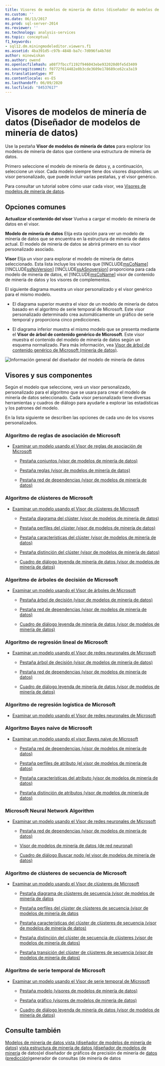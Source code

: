 ```yaml
---
title: Visores de modelos de minería de datos (diseñador de modelos de minería de datos) | Microsoft Docs
ms.custom: ''
ms.date: 06/13/2017
ms.prod: sql-server-2014
ms.reviewer: ''
ms.technology: analysis-services
ms.topic: conceptual
f1_keywords:
- sql12.dm.miningmodeleditor.viewers.f1
ms.assetid: 4ba391d5-c97b-4848-ba7c-7d096fa4b7dd
author: minewiskan
ms.author: owend
ms.openlocfilehash: a08f7fbccf1192f946043ebe932020d0fe5d3409
ms.sourcegitcommit: f0772f614482e0b3cde3609e178689ce62ca3a19
ms.translationtype: MT
ms.contentlocale: es-ES
ms.lasthandoff: 06/09/2020
ms.locfileid: "84537617"
---
```

# <a name="mining-model-viewers-data-mining-model-designer"></a>Visores de modelos de minería de datos (Diseñador de modelos de minería de datos)
  Use la pestaña **Visor de modelos de minería de datos** para explorar los modelos de minería de datos que contiene una estructura de minería de datos.

 Primero seleccione el modelo de minería de datos y, a continuación, seleccione un visor. Cada modelo siempre tiene dos visores disponibles: un visor personalizado, que puede incluir varias pestañas, y el visor genérico.

 Para consultar un tutorial sobre cómo usar cada visor, vea [Visores de modelos de minería de datos](data-mining/data-mining-model-viewers.md).

## <a name="common-options"></a>Opciones comunes
 **Actualizar el contenido del visor** Vuelva a cargar el modelo de minería de datos en el visor.

 **Modelo de minería de datos** Elija esta opción para ver un modelo de minería de datos que se encuentra en la estructura de minería de datos actual. El modelo de minería de datos se abrirá primero en su visor personalizado asociado.

 **Visor** Elija un visor para explorar el modelo de minería de datos seleccionado. Esta lista incluye los visores que [!INCLUDE[msCoName](../includes/msconame-md.md)] [!INCLUDE[ssNoVersion](../includes/ssnoversion-md.md)] [!INCLUDE[ssASnoversion](../includes/ssasnoversion-md.md)] proporciona para cada modelo de minería de datos, el [!INCLUDE[msCoName](../includes/msconame-md.md)] visor de contenido de minería de datos y los visores de complementos.

 El siguiente diagrama muestra un visor personalizado y el visor genérico para el mismo modelo.

-   El diagrama superior muestra el visor de un modelo de minería de datos basado en el algoritmo de serie temporal de Microsoft. Este visor personalizado determinado crea automáticamente un gráfico de serie temporal y proporciona cinco predicciones.

-   El diagrama inferior muestra el mismo modelo que se presenta mediante el **Visor de árbol de contenido genérico de Microsoft**. Este visor muestra el contenido del modelo de minería de datos según un esquema normalizado. Para más información, vea [Visor de árbol de contenido genérico de Microsoft &#40;minería de datos&#41;](microsoft-generic-content-tree-viewer-data-mining.md).

 ![Información general del diseñador del modelo de minería de datos](media/generic-mining-model-tab1.gif "Información general del diseñador del modelo de minería de datos")

## <a name="viewers-and-their-components"></a>Visores y sus componentes
 Según el modelo que seleccione, verá un visor personalizado, personalizado para el algoritmo que se usara para crear el modelo de minería de datos seleccionado. Cada visor personalizado tiene diversas herramientas y cuadros de diálogo para ayudarle a explorar las estadísticas y los patrones del modelo.

 En la lista siguiente se describen las opciones de cada uno de los visores personalizados.

### <a name="microsoft-association-rules-algorithm"></a>Algoritmo de reglas de asociación de Microsoft

-   [Examinar un modelo usando el Visor de reglas de asociación de Microsoft](data-mining/browse-a-model-using-the-microsoft-association-rules-viewer.md)

    -   [Pestaña conjuntos &#40;visor de modelos de minería de datos&#41;](itemsets-tab-mining-model-viewer.md)

    -   [Pestaña reglas &#40;visor de modelos de minería de datos&#41;](rules-tab-mining-model-viewer.md)

    -   [Pestaña red de dependencias &#40;visor de modelos de minería de datos&#41;](dependency-network-tab-mining-model-viewer.md)

### <a name="microsoft-clustering-algorithm"></a>Algoritmo de clústeres de Microsoft

-   [Examinar un modelo usando el Visor de clústeres de Microsoft](data-mining/browse-a-model-using-the-microsoft-cluster-viewer.md)

    -   [Pestaña diagrama del clúster &#40;visor de modelos de minería de datos&#41;](cluster-diagram-tab-mining-model-viewer.md)

    -   [Pestaña perfiles del clúster &#40;visor de modelos de minería de datos&#41;](cluster-profiles-tab-mining-model-viewer.md)

    -   [Pestaña características del clúster &#40;visor de modelos de minería de datos&#41;](cluster-characteristics-tab-mining-model-viewer.md)

    -   [Pestaña distinción del clúster &#40;visor de modelos de minería de datos&#41;](cluster-discrimination-tab-mining-model-viewer.md)

    -   [Cuadro de diálogo leyenda de minería de datos &#40;visor de modelos de minería de datos&#41;](mining-legend-dialog-box-mining-model-viewer.md)

### <a name="microsoft-decision-tree-algorithm"></a>Algoritmo de árboles de decisión de Microsoft

-   [Examinar un modelo usando el Visor de árboles de Microsoft](data-mining/browse-a-model-using-the-microsoft-tree-viewer.md)

    -   [Pestaña árbol de decisión &#40;visor de modelos de minería de datos&#41;](decision-tree-tab-mining-model-viewer.md)

    -   [Pestaña red de dependencias &#40;visor de modelos de minería de datos&#41;](dependency-network-tab-mining-model-viewer.md)

    -   [Cuadro de diálogo leyenda de minería de datos &#40;visor de modelos de minería de datos&#41;](mining-legend-dialog-box-mining-model-viewer.md)

### <a name="microsoft-linear-regression-algorithm"></a>Algoritmo de regresión lineal de Microsoft

-   [Examinar un modelo usando el Visor de redes neuronales de Microsoft](data-mining/browse-a-model-using-the-microsoft-neural-network-viewer.md)

    -   [Pestaña árbol de decisión &#40;visor de modelos de minería de datos&#41;](decision-tree-tab-mining-model-viewer.md)

    -   [Pestaña red de dependencias &#40;visor de modelos de minería de datos&#41;](dependency-network-tab-mining-model-viewer.md)

    -   [Cuadro de diálogo leyenda de minería de datos &#40;visor de modelos de minería de datos&#41;](mining-legend-dialog-box-mining-model-viewer.md)

### <a name="microsoft-logistic-regression-algorithm"></a>Algoritmo de regresión logística de Microsoft

-   [Examinar un modelo usando el Visor de redes neuronales de Microsoft](data-mining/browse-a-model-using-the-microsoft-neural-network-viewer.md)

### <a name="microsoft-nave-bayes-algorithm"></a>Algoritmo Bayes naive de Microsoft

-   [Examinar un modelo usando el visor Bayes naive de Microsoft](data-mining/browse-a-model-using-the-microsoft-naive-bayes-viewer.md)

    -   [Pestaña red de dependencias &#40;visor de modelos de minería de datos&#41;](dependency-network-tab-mining-model-viewer.md)

    -   [Pestaña perfiles de atributo &#40;el visor de modelos de minería de datos&#41;](attribute-profiles-tab-mining-model-viewer.md)

    -   [Pestaña características del atributo &#40;visor de modelos de minería de datos&#41;](attribute-characteristics-tab-mining-model-viewer.md)

    -   [Pestaña distinción de atributos &#40;visor de modelos de minería de datos&#41;](attribute-discrimination-tab-mining-model-viewer.md)

### <a name="microsoft-neural-network-algorithm"></a>Microsoft Neural Network Algorithm

-   [Examinar un modelo usando el Visor de redes neuronales de Microsoft](data-mining/browse-a-model-using-the-microsoft-neural-network-viewer.md)

    -   [Pestaña red de dependencias &#40;visor de modelos de minería de datos&#41;](dependency-network-tab-mining-model-viewer.md)

    -   [Visor de modelos de minería de datos &#40;de red neuronal&#41;](neural-network-mining-model-viewer.md)

    -   [Cuadro de diálogo Buscar nodo &#40;el visor de modelos de minería de datos&#41;](find-node-dialog-box-mining-model-viewer.md)

### <a name="microsoft-sequence-clustering-algorithm"></a>Algoritmo de clústeres de secuencia de Microsoft

-   [Examinar un modelo usando el Visor de clústeres de Microsoft](data-mining/browse-a-model-using-the-microsoft-sequence-cluster-viewer.md)

    -   [Pestaña diagrama de clústeres de secuencia &#40;visor de modelos de minería de datos](sequence-clustering-cluster-diagram-tab-mining-model-viewer.md)

    -   [Pestaña perfiles del clúster de clústeres de secuencia &#40;visor de modelos de minería de datos](sequence-clustering-cluster-profiles-tab-mining-model-viewer.md)

    -   [Pestaña características del clúster de clústeres de secuencia &#40;visor de modelos de minería de datos&#41;](sequence-clustering-cluster-characteristics-tab-mining-model-viewer.md)

    -   [Pestaña distinción del clúster de secuencia de clústeres &#40;visor de modelos de minería de datos&#41;](sequence-clustering-cluster-discrimination-tab-mining-model-viewer.md)

    -   [Pestaña transición del clúster de clústeres de secuencia &#40;visor de modelos de minería de datos&#41;](sequence-clustering-cluster-transition-tab-mining-model-viewer.md)

### <a name="microsoft-time-series-algorithm"></a>Algoritmo de serie temporal de Microsoft

-   [Examinar un modelo usando el Visor de serie temporal de Microsoft](data-mining/browse-a-model-using-the-microsoft-time-series-viewer.md)

    -   [Pestaña modelo &#40;visores de modelos de minería de datos&#41;](model-tab-mining-model-viewers.md)

    -   [Pestaña gráfico &#40;visores de modelos de minería de datos&#41;](chart-tab-mining-model-viewers.md)

    -   [Cuadro de diálogo leyenda de minería de datos &#40;visor de modelos de minería de datos&#41;](mining-legend-dialog-box-mining-model-viewer.md)

## <a name="see-also"></a>Consulte también
 [Modelos de minería de datos vista &#40;diseñador de modelos de minería de datos&#41;](mining-models-view-data-mining-model-designer.md) [vista estructura de minería de datos &#40;diseñador de modelos de minería](mining-structure-view-data-mining-model-designer.md) de datos&#41;el diseñador de gráficos de precisión de minería de [datos](mining-accuracy-chart-designer-data-mining.md) &#40;[predicción](prediction-query-builder-data-mining.md)&#41;generador de consultas &#40;de minería de datos


